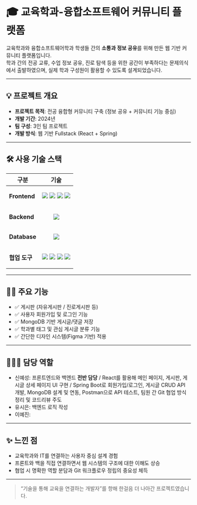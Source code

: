 # 🎓 교육학과-융합소프트웨어 커뮤니티 플랫폼

교육학과와 융합소프트웨어학과 학생들 간의 **소통과 정보 공유**를 위해 만든 웹 기반 커뮤니티 플랫폼입니다.  
학과 간의 전공 교류, 수업 정보 공유, 진로 탐색 등을 위한 공간이 부족하다는 문제의식에서 출발하였으며, 실제 학과 구성원이 활용할 수 있도록 설계되었습니다.

---

## 💡 프로젝트 개요

- **프로젝트 목적**: 전공 융합형 커뮤니티 구축 (정보 공유 + 커뮤니티 기능 중심)
- **개발 기간**: 2024년
- **팀 구성**: 3인 팀 프로젝트
- **개발 방식**: 웹 기반 Fullstack (React + Spring)

---

## 🛠 사용 기술 스택

| 구분 | 기술 |
|------|------|
| **Frontend** | <p align="center"> <img src="https://img.shields.io/badge/React-61DAFB?style=flat-square&logo=react&logoColor=black" /> <img src="https://img.shields.io/badge/HTML5-E34F26?style=flat-square&logo=html5&logoColor=white" /> <img src="https://img.shields.io/badge/CSS3-1572B6?style=flat-square&logo=css3&logoColor=white" /> <img src="https://img.shields.io/badge/JavaScript-F7DF1E?style=flat-square&logo=javascript&logoColor=black" /> </p> |
| **Backend** | <p align="center"> <img src="https://img.shields.io/badge/Spring_Boot-6DB33F?style=flat-square&logo=springboot&logoColor=white" /> </p> |
| **Database** | <p align="center"> <img src="https://img.shields.io/badge/MongoDB-47A248?style=flat-square&logo=mongodb&logoColor=white" /> </p> |
| **협업 도구** | <p align="center"> <img src="https://img.shields.io/badge/Git-F05032?style=flat-square&logo=git&logoColor=white" /> <img src="https://img.shields.io/badge/GitHub-181717?style=flat-square&logo=github&logoColor=white" /> <img src="https://img.shields.io/badge/Slack-4A154B?style=flat-square&logo=slack&logoColor=white" /> <img src="https://img.shields.io/badge/Figma-F24E1E?style=flat-square&logo=figma&logoColor=white" /> </p> |


---

## 🙋‍♀️ 주요 기능

- ✅ 게시판 (자유게시판 / 진로게시판 등)
- ✅ 사용자 회원가입 및 로그인 기능
- ✅ MongoDB 기반 게시글/댓글 저장
- ✅ 학과별 태그 및 관심 게시글 분류 기능
- ✅ 간단한 디자인 시스템(Figma 기반) 적용

---

## 👩🏻‍💻 담당 역할
- 신예성: 프론트엔드와 백엔드 **전반 담당** / React를 활용해 메인 페이지, 게시판, 게시글 상세 페이지 UI 구현 / Spring Boot로 회원가입/로그인, 게시글 CRUD API 개발, MongoDB 설계 및 연동, Postman으로 API 테스트, 팀원 간 Git 협업 방식 정리 및 코드리뷰 주도
- 유시은: 백엔드 로직 작성
- 이예진: 


---

## ✨ 느낀 점

- 교육학과와 IT를 연결하는 사용자 중심 설계 경험
- 프론트와 백을 직접 연결하면서 웹 시스템의 구조에 대한 이해도 상승
- 협업 시 명확한 역할 분담과 Git 워크플로우 정립의 중요성 체득

---

> “기술을 통해 교육을 연결하는 개발자”를 향해 한걸음 더 나아간 프로젝트였습니다.
